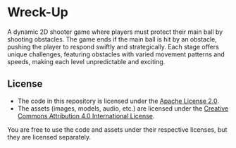# Wreck-Up
A dynamic 2D shooter game where players must protect their main ball by shooting obstacles. The game ends if the main ball is hit by an obstacle, pushing the player to respond swiftly and strategically. Each stage offers unique challenges, featuring obstacles with varied movement patterns and speeds, making each level unpredictable and exciting.

## License

- The code in this repository is licensed under the [Apache License 2.0](LICENSE).
- The assets (images, models, audio, etc.) are licensed under the [Creative Commons Attribution 4.0 International License](LICENSE-CC).

You are free to use the code and assets under their respective licenses, but they are licensed separately.
